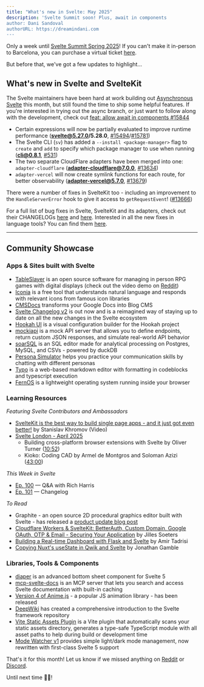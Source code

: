 ```yaml
---
title: "What's new in Svelte: May 2025"
description: 'Svelte Summit soon! Plus, await in components
author: Dani Sandoval
authorURL: https://dreamindani.com
---
```


Only a week until [Svelte Summit Spring 2025](https://www.sveltesummit.com/)! If you can't make it in-person to Barcelona, you can purchase a virtual ticket [here](https://www.sveltesummit.com/virtual-ticket).

But before that, we've got a few updates to highlight...

## What's new in Svelte and SvelteKit

The Svelte maintainers have been hard at work building out [Asynchronous Svelte](https://github.com/sveltejs/svelte/discussions/15845) this month, but still found the time to ship some helpful features. If you're interested in trying out the async branch, or just want to follow along with the development, check out [feat: allow await in components #15844](https://github.com/sveltejs/svelte/pull/15844)

- Certain expressions will now be partially evaluated to improve runtime performance (**svelte@5.27.0/5.28.0**, [#15494](https://github.com/sveltejs/svelte/pull/15494)/[#15781](https://github.com/sveltejs/svelte/pull/15781))
- The Svelte CLI (`sv`) has added a `--install <package-manager>` flag to `create` and `add` to specify which package manager to use when running (**cli@0.8.1**, [#531](https://github.com/sveltejs/cli/pull/531))
- The two separate CloudFlare adapters have been merged into one: `adapter-cloudflare` (**adapter-cloudflare@7.0.0**, [#13634](https://github.com/sveltejs/kit/pull/13634))
- `adapter-vercel` will now create symlink functions for each route, for better observability (**adapter-vercel@5.7.0**, [#13679](https://github.com/sveltejs/kit/pull/13679))

There were a number of fixes in SvelteKit too - including an improvement to the `HandleServerError` hook to give it access to `getRequestEvent`! ([#13666](https://github.com/sveltejs/kit/pull/13666))

For a full list of bug fixes in Svelte, SvelteKit and its adapters, check out their CHANGELOGs [here](https://github.com/sveltejs/svelte/blob/main/packages/svelte/CHANGELOG.md) and [here](https://github.com/sveltejs/kit/tree/main/packages). Interested in all the new fixes in language tools? You can find them [here](https://github.com/sveltejs/language-tools/releases).

---

## Community Showcase

### Apps & Sites built with Svelte

- [TableSlayer](https://github.com/siege-perilous/tableslayer) is an open source software for managing in person RPG games with digital displays (check out the video demo on [Reddit](https://www.reddit.com/r/sveltejs/comments/1jnco5h/built_with_svelte_my_open_source_software_for/))
- [Iconia](https://iconia.dev/) is a free tool that understands natural language and responds with relevant icons from famous icon libraries
- [CMSDocs](https://cmsdocs.com/) transforms your Google Docs into Blog CMS
- [Svelte Changelog v2](https://svelte-changelog.dev/) is out now and is a reimagined way of staying up to date on all the new changes in the Svelte ecosystem
- [Hookah UI](https://github.com/AdamShannag/hookah-ui) is a visual configuration builder for the Hookah project
- [mockiapi](https://github.com/sfeSantos/mockiapi) is a mock API server that allows you to define endpoints, return custom JSON responses, and simulate real-world API behavior
- [soarSQL](https://soarsql.com/) is an SQL editor made for analytical processing on Postgres, MySQL, and CSVs - powered by duckDB
- [Persona Simulator](https://personasim.fow.sh/) helps you practice your communication skills by chatting with different personas
- [Typo](https://typo.robino.dev/) is a web-based markdown editor with formatting in codeblocks and typescript execution
- [FernOS](https://github.com/mrtechtroid/fernos) is a lightweight operating system running inside your browser

### Learning Resources

_Featuring Svelte Contributors and Ambassadors_

- [SvelteKit is the best way to build single page apps - and it just got even better!](https://www.youtube.com/watch?v=vCMTxL1jWbw) by Stanislav Khromov (Video)
- [Svelte London - April 2025](https://www.youtube.com/watch?v=7m6HExTKAqM)
  - Building cross-platform browser extensions with Svelte by Oliver Turner ([10:52](https://www.youtube.com/live/7m6HExTKAqM?si=tWUKbSm2IuhO0N_r&t=652))
  - Kioko: Coding CAD by Armel de Montgros and Soloman Azizi ([43:00](https://www.youtube.com/live/7m6HExTKAqM?si=EOmS3Hy-AwIgrBTU&t=2613))

_This Week in Svelte_

- [Ep. 100](https://www.youtube.com/watch?v=BGNykPO4L7c) — Q&A with Rich Harris
- [Ep. 101](https://www.youtube.com/watch?v=yp4330KsYcU) — Changelog

_To Read_

- Graphite - an open source 2D procedural graphics editor built with Svelte - has released a [product update blog post](https://graphite.rs/blog/graphite-progress-report-q4-2024/)
- [Cloudflare Workers & SvelteKit: BetterAuth, Custom Domain, Google OAuth, OTP & Email - Securing Your Application](https://jilles.me/cloudflare-workers-sveltekit-betterauth-custom-domain-google-oauth-otp-email-securing-your-application/) by Jilles Soeters
- [Building a Real-time Dashboard with Flask and Svelte](https://testdriven.io/blog/flask-svelte/) by Amir Tadrisi
- [Copying Nuxt's useState in Qwik and Svelte](https://dev.to/jdgamble555/copying-nuxts-usestate-in-qwik-and-svelte-5eo3) by Jonathan Gamble

### Libraries, Tools & Components

- [diaper](https://github.com/devantic/diaper) is an advanced bottom sheet component for Svelte 5
- [mcp-svelte-docs](https://github.com/spences10/mcp-svelte-docs) is an MCP server that lets you search and access Svelte documentation with built-in caching
- [Version 4 of Anime.js](https://animejs.com/) - a popular JS animation library - has been released
- [DeepWiki](https://deepwiki.com/sveltejs/svelte) has created a comprehensive introduction to the Svelte framework repository
- [Vite Static Assets Plugin](https://www.npmjs.com/package/vite-static-assets-plugin) is a Vite plugin that automatically scans your static assets directory, generates a type-safe TypeScript module with all asset paths to help during build or development time
- [Mode Watcher v1](https://github.com/svecosystem/mode-watcher) provides simple light/dark mode management, now rewritten with first-class Svelte 5 support

That's it for this month! Let us know if we missed anything on [Reddit](https://www.reddit.com/r/sveltejs/) or [Discord](https://discord.gg/svelte).

Until next time 👋🏼!
